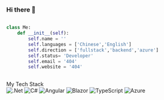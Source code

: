### Hi there 👋

```python

class Me:
    def __init__(self):
        self.name = ''
        self.languages = ['Chinese','English']
        self.direction = ['fullstack','backend','azure']
        self.status= 'Developer'
        self.email = '404'
        self.website = '404'
       
```

My Tech Stack  
![.Net](https://img.shields.io/badge/.NET-5C2D91?style=for-the-badge&logo=.net&logoColor=white) ![C#](https://img.shields.io/badge/c%23-%23239120.svg?style=for-the-badge&logo=c-sharp&logoColor=white) ![Angular](https://img.shields.io/badge/angular-%23DD0031.svg?style=for-the-badge&logo=angular&logoColor=white) ![Blazor](https://img.shields.io/badge/blazor-%235C2D91.svg?style=for-the-badge&logo=blazor&logoColor=white) ![TypeScript](https://img.shields.io/badge/typescript-%23007ACC.svg?style=for-the-badge&logo=typescript&logoColor=white) ![Azure](https://img.shields.io/badge/azure-%230072C6.svg?style=for-the-badge&logo=microsoftazure&logoColor=white)

<!--
### ⚙️ GitHub Stats
[![Yang's GitHub stats](https://github-readme-stats-psi-orpin.vercel.app/api?username=luyangaus&count_private=true&theme=radical)](https://github.com/luyangaus/github-readme-stats)

### 🛠 Programming Languages
[![Top Langs](https://github-readme-stats-psi-orpin.vercel.app/api/top-langs/?username=luyangaus&layout=compact)](https://github.com/luyangaus/github-readme-stats)
-->

